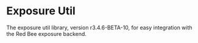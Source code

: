 # Exposure Util

The exposure util library, version r3.4.6-BETA-10, for easy integration with the Red Bee exposure backend.